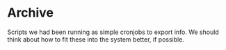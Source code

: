 # Archive

Scripts we had been running as simple cronjobs to export info. We should think about how to fit these into the system better, if possible.
